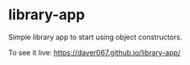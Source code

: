 # library-app

Simple library app to start using object constructors.

To see it live:
https://daver067.github.io/library-app/
